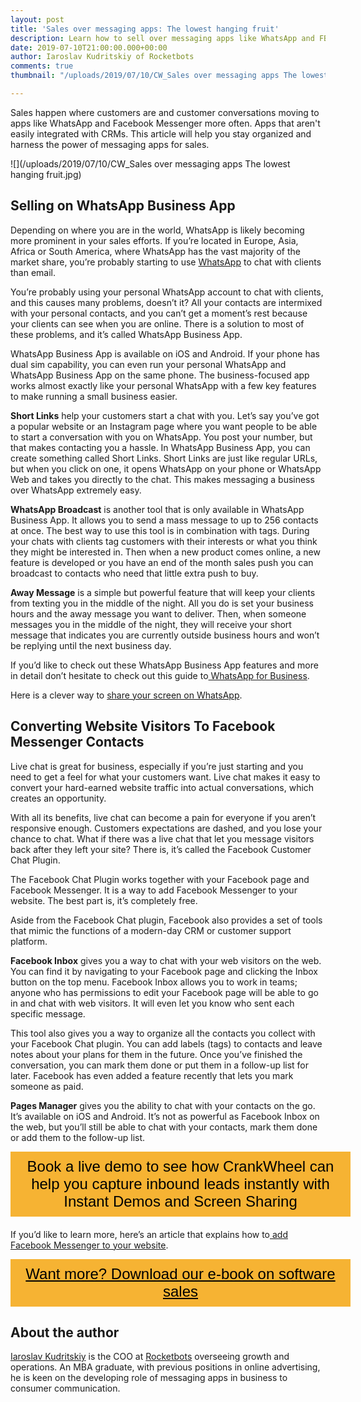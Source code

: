 ```yaml
---
layout: post
title: 'Sales over messaging apps: The lowest hanging fruit'
description: Learn how to sell over messaging apps like WhatsApp and FB
date: 2019-07-10T21:00:00.000+00:00
author: Iaroslav Kudritskiy of Rocketbots
comments: true
thumbnail: "/uploads/2019/07/10/CW_Sales over messaging apps The lowest hanging fruit.jpg"

---
```

Sales happen where customers are and customer conversations moving to apps like WhatsApp and Facebook Messenger more often. Apps that aren't easily integrated with CRMs. This article will help you stay organized and harness the power of messaging apps for sales.

![](/uploads/2019/07/10/CW_Sales over messaging apps The lowest hanging fruit.jpg)

## Selling on WhatsApp Business App

Depending on where you are in the world, WhatsApp is likely becoming more prominent in your sales efforts. If you’re located in Europe, Asia, Africa or South America, where WhatsApp has the vast majority of the market share, you’re probably starting to use [WhatsApp](https://www.amocrm.com/blog/whatsapp-business/?utm_source=inbound&utm_campaign=crackwheel&utm_medium=blog&utm_content=crackwheel) to chat with clients than email.

You’re probably using your personal WhatsApp account to chat with clients, and this causes many problems, doesn’t it? All your contacts are intermixed with your personal contacts, and you can’t get a moment’s rest because your clients can see when you are online. There is a solution to most of these problems, and it’s called WhatsApp Business App.

WhatsApp Business App is available on iOS and Android. If your phone has dual sim capability, you can even run your personal WhatsApp and WhatsApp Business App on the same phone. The business-focused app works almost exactly like your personal WhatsApp with a few key features to make running a small business easier.

**Short Links** help your customers start a chat with you. Let’s say you’ve got a popular website or an Instagram page where you want people to be able to start a conversation with you on WhatsApp. You post your number, but that makes contacting you a hassle. In WhatsApp Business App, you can create something called Short Links. Short Links are just like regular URLs, but when you click on one, it opens WhatsApp on your phone or WhatsApp Web and takes you directly to the chat. This makes messaging a business over WhatsApp extremely easy.

**WhatsApp Broadcast** is another tool that is only available in WhatsApp Business App. It allows you to send a mass message to up to 256 contacts at once. The best way to use this tool is in combination with tags. During your chats with clients tag customers with their interests or what you think they might be interested in. Then when a new product comes online, a new feature is developed or you have an end of the month sales push you can broadcast to contacts who need that little extra push to buy.

**Away Message** is a simple but powerful feature that will keep your clients from texting you in the middle of the night. All you do is set your business hours and the away message you want to deliver. Then, when someone messages you in the middle of the night, they will receive your short message that indicates you are currently outside business hours and won’t be replying until the next business day.

If you’d like to check out these WhatsApp Business App features and more in detail don’t hesitate to check out this guide to[ WhatsApp for Business](https://rocketbots.io/blog/the-ultimate-guide-to-whatsapp-business-app?ref=crankwhel).

Here is a clever way to [share your screen on WhatsApp](https://crankwheel.com/how-to-screen-share-with-whatsapp/).

## Converting Website Visitors To Facebook Messenger Contacts

Live chat is great for business, especially if you’re just starting and you need to get a feel for what your customers want. Live chat makes it easy to convert your hard-earned website traffic into actual conversations, which creates an opportunity.

With all its benefits, live chat can become a pain for everyone if you aren’t responsive enough. Customers expectations are dashed, and you lose your chance to chat. What if there was a live chat that let you message visitors back after they left your site? There is, it’s called the Facebook Customer Chat Plugin.

The Facebook Chat Plugin works together with your Facebook page and Facebook Messenger. It is a way to add Facebook Messenger to your website. The best part is, it’s completely free.

Aside from the Facebook Chat plugin, Facebook also provides a set of tools that mimic the functions of a modern-day CRM or customer support platform.

**Facebook Inbox** gives you a way to chat with your web visitors on the web. You can find it by navigating to your Facebook page and clicking the Inbox button on the top menu. Facebook Inbox allows you to work in teams; anyone who has permissions to edit your Facebook page will be able to go in and chat with web visitors. It will even let you know who sent each specific message.

This tool also gives you a way to organize all the contacts you collect with your Facebook Chat plugin. You can add labels (tags) to contacts and leave notes about your plans for them in the future. Once you’ve finished the conversation, you can mark them done or put them in a follow-up list for later. Facebook has even added a feature recently that lets you mark someone as paid.

**Pages Manager** gives you the ability to chat with your contacts on the go. It’s available on iOS and Android. It’s not as powerful as Facebook Inbox on the web, but you’ll still be able to chat with your contacts, mark them done or add them to the follow-up list.

<style>

.btn-signup {

padding-top: 11px !important;

border-radius: 0px !important;

background-color: #f6b333;

text-align: center;

padding: 10px 20px !important;

border: 0px !important;

width: 100%;

margin-bottom: 20px;

}

.btn-signup a {

color: black !important;

font-family: 'Titillium Web', sans-serif;

font-size: 24px !important;

font-weight: normal !important;

}

</style>

<div class="btn-signup"><a style="cursor: pointer;" class="crankwheel-com-showu-launch-button">Book a live demo to see how CrankWheel can help you capture inbound leads instantly with Instant Demos and Screen Sharing</a></div>

If you’d like to learn more, here’s an article that explains how to[ add Facebook Messenger to your website](https://rocketbots.io/blog/how-to-add-facebook-customer-chat-plugin-to-your-website/?ref=crankwheel).

<style> .btn-signup { padding-top: 11px !important; border-radius: 0px !important; background-color: #f6b333; text-align: center; padding: 10px 20px !important; border: 0px !important; width: 100%; margin-bottom: 20px; } .btn-signup a { color: black !important; font-family: 'Titillium Web', sans-serif; font-size: 24px !important; font-weight: normal !important; } </style>

<div class="btn-signup"><a style="cursor: pointer;" href="/sign-up-to-download">Want more? Download our e-book on software sales</a></div>

## About the author

[Iaroslav Kudritskiy](https://rocketbots.io/blog/author/iaroslav-kudritskiy/) is the COO at [Rocketbots](https://rocketbots.io/) overseeing growth and operations. An MBA graduate, with previous positions in online advertising, he is keen on the developing role of messaging apps in business to consumer communication.
